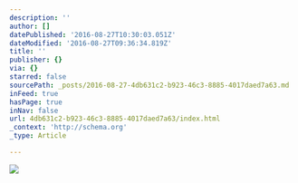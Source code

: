 ```yaml
---
description: ''
author: []
datePublished: '2016-08-27T10:30:03.051Z'
dateModified: '2016-08-27T09:36:34.819Z'
title: ''
publisher: {}
via: {}
starred: false
sourcePath: _posts/2016-08-27-4db631c2-b923-46c3-8885-4017daed7a63.md
inFeed: true
hasPage: true
inNav: false
url: 4db631c2-b923-46c3-8885-4017daed7a63/index.html
_context: 'http://schema.org'
_type: Article

---
```

![](https://the-grid-user-content.s3-us-west-2.amazonaws.com/cca8939a-cb45-45a7-88a1-1afacd491162.jpg)